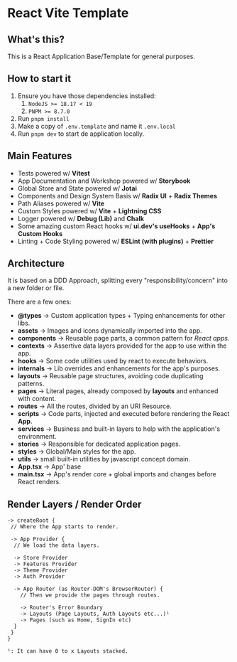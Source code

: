# React Vite Template

## What's this?

This is a React Application Base/Template for general purposes.

## How to start it

1. Ensure you have those dependencies installed:
   1. `NodeJS >= 18.17 < 19`
   2. `PNPM >= 8.7.0`
2. Run `pnpm install`
3. Make a copy of `.env.template` and name it `.env.local`
4. Run `pnpm dev` to start de application locally.

## Main Features

- Tests powered w/ **Vitest**
- App Documentation and Workshop powered w/ **Storybook**
- Global Store and State powered w/ **Jotai**
- Components and Design System Basis w/ **Radix UI** + **Radix Themes**
- Path Aliases powered w/ **Vite**
- Custom Styles powered w/ **Vite** + **Lightning CSS**
- Logger powered w/ **Debug (Lib)** and **Chalk**
- Some amazing custom React hooks w/ **ui.dev's useHooks** + **App's Custom Hooks**
- Linting + Code Styling powered w/ **ESLint (with plugins)** + **Prettier**

## Architecture

It is based on a DDD Approach, splitting every "responsibility/concern" into a new folder or file.

There are a few ones:

- **@types** -> Custom application types + Typing enhancements for other libs.
- **assets** -> Images and icons dynamically imported into the app.
- **components** -> Reusable page parts, a common pattern for *React apps*.
- **contexts** -> Assertive data layers provided for the app to use within the app.
- **hooks** -> Some code utilities used by react to execute behaviors.
- **internals** -> Lib overrides and enhancements for the app's purposes.
- **layouts** -> Reusable page structures, avoiding code duplicating patterns.
- **pages** -> Literal pages, already composed by **layouts** and enhanced with content.
- **routes** -> All the routes, divided by an URI Resource.
- **scripts** -> Code parts, injected and executed before rendering the React **App**.
- **services** -> Business and built-in layers to help with the application's environment.
- **stories** -> Responsible for dedicated application pages.
- **styles** -> Global/Main styles for the app.
- **utils** -> small built-in utilities by javascript concept domain.
- **App.tsx** -> App' base
- **main.tsx** -> App's render core + global imports and changes before React renders.

## Render Layers / Render Order

```
-> createRoot {
 // Where the App starts to render.

 -> App Provider {
  // We load the data layers.

  -> Store Provider
  -> Features Provider
  -> Theme Provider
  -> Auth Provider

  -> App Router (as Router-DOM's BrowserRouter) {
    // Then we provide the pages through routes.

    -> Router's Error Boundary
    -> Layouts (Page Layouts, Auth Layouts etc...)¹
    -> Pages (such as Home, SignIn etc)
  }
 }
}

¹: It can have 0 to x Layouts stacked.
```
